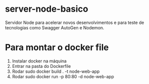 # server-node-basico
Servidor Node para acelerar novos desenvolvimentos e para teste de tecnologias como Swagger AutoGen e Nodemon.

# Para montar o docker file
1. Instalar docker na máquina
2. Entrar na pasta do Dockerfile
3. Rodar sudo docker build . -t node-web-app
4. Rodar sudo docker run -p 80:80 -d node-web-app